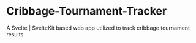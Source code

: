 # Cribbage-Tournament-Tracker
A Svelte | SvelteKit based web app utilized to track cribbage tournament results
